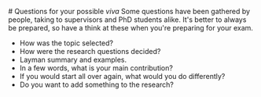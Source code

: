 # Questions for your possible _viva_
Some questions have been gathered by people, taking to supervisors and PhD
students alike. It's better to always be prepared, so have a think at these
when you're preparing for your exam.

+ How was the topic selected?
+ How were the research questions decided?
+ Layman summary and examples.
+ In a few words, what is your main contribution?
+ If you would start all over again, what would you do differently?
+ Do you want to add something to the research?
